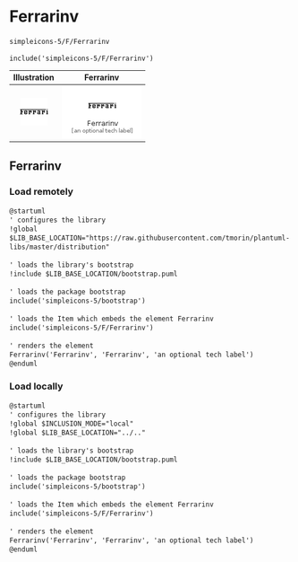 # Ferrarinv


```text
simpleicons-5/F/Ferrarinv
```

```text
include('simpleicons-5/F/Ferrarinv')
```



| Illustration | Ferrarinv |
| :---: | :---: |
| ![illustration for Illustration](../../simpleicons-5/F/Ferrarinv.png) | ![illustration for Ferrarinv](../../simpleicons-5/F/Ferrarinv.Local.png) |




## Ferrarinv

### Load remotely
```plantuml
@startuml
' configures the library
!global $LIB_BASE_LOCATION="https://raw.githubusercontent.com/tmorin/plantuml-libs/master/distribution"

' loads the library's bootstrap
!include $LIB_BASE_LOCATION/bootstrap.puml

' loads the package bootstrap
include('simpleicons-5/bootstrap')

' loads the Item which embeds the element Ferrarinv
include('simpleicons-5/F/Ferrarinv')

' renders the element
Ferrarinv('Ferrarinv', 'Ferrarinv', 'an optional tech label')
@enduml
```

### Load locally
```plantuml
@startuml
' configures the library
!global $INCLUSION_MODE="local"
!global $LIB_BASE_LOCATION="../.."

' loads the library's bootstrap
!include $LIB_BASE_LOCATION/bootstrap.puml

' loads the package bootstrap
include('simpleicons-5/bootstrap')

' loads the Item which embeds the element Ferrarinv
include('simpleicons-5/F/Ferrarinv')

' renders the element
Ferrarinv('Ferrarinv', 'Ferrarinv', 'an optional tech label')
@enduml
```

